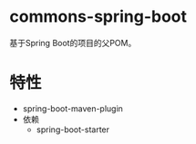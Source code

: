 # commons-spring-boot
基于Spring Boot的项目的父POM。

# 特性
- spring-boot-maven-plugin
- 依赖
    + spring-boot-starter